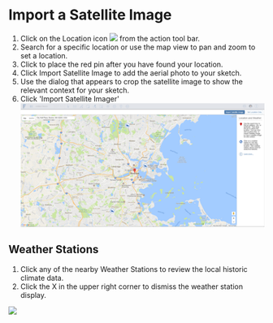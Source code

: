 # Import a Satellite Image

1. Click on the Location icon ![](Images/GUID-45268F36-37CA-468C-B326-9DB28FFA5534-low.png) from the action tool bar.
2. Search for a specific location or use the map view to pan and zoom to set a location.
3. Click to place the red pin after you have found your location.
4. Click Import Satellite Image to add the aerial photo to your sketch.
5. Use the dialog that appears to crop the satellite image to show the relevant context for your sketch.
6. Click 'Import Satellite Imager'
![](Images/GUID-72455568-7551-4B79-90D7-19A6554419EA-low.png)

## Weather Stations
1. Click any of the nearby Weather Stations to review the local historic climate data.
2. Click the X in the upper right corner to dismiss the weather station display.

![](Images/GUID-1AED3D3E-303F-466F-848E-E664759BDB03-low.png)
